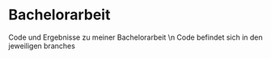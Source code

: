 # Bachelorarbeit
Code und Ergebnisse zu meiner Bachelorarbeit \n
Code befindet sich in den jeweiligen branches
